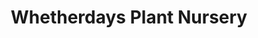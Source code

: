 ---
title: "Whetherdays Plant Nursery"
url: /daventry/whetherdays-plant-nursery/
shop: Garten-Center
---